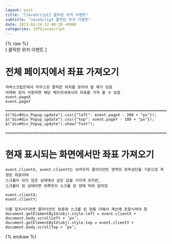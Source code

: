 ```yaml
---  
layout: post  
title: "[JavaScript] 클릭된 위치 이벤트"  
subtitle: "JavaScript 클릭된 위치 이벤트"  
date: 2023-03-24 12:40:26 +0900  
categories: JSP&javascript  
---  
```

{% raw %}  
[ 클릭한 위치 이벤트 ]  
  
# 전체 페이지에서 좌표 가져오기  
  
	자바스크립트에서 마우스로 클릭한 위치를 찾아야 할 때가 있음  
	아래와 같이 사용하면 해당 페이지내에서의 좌표를 가져 올 수 있음  
	event.pageX  
	event.pageY  
  
	=================================================================================================================  
	$("div#div_Popup_update").css({"left": event.pageX - 200 + "px"});  
	$("div#div_Popup_update").css({"top": event.pageY - 100 + "px"});  
	$("div#div_Popup_update").show("fast");  
  
	=================================================================================================================  
  
# 현재 표시되는 화면에서만 좌표 가져오기  
  
	event.clientX, event.clientY는 브라우저 클라이언트 영역의 좌측상단을 기준으로 측정된 좌표이며  
	스크롤이 되지 않은 상태에선 같은 값을 가지게 되지만,  
	스크롤이 된 상태라면 좌푝밧이 스크롤 된 양에 따라 달라짐  
  
	event.clientX;  
	event.clientY;  
  
	이를 일치시키려면 클라이언트 좌표에 스크롤 된 양을 더해서 계산에 포함시켜야 함  
	document.getElementById(obj).style.left = event.clientX + document.body.scrollLeft + ‘px’;  
	document.getElementById(obj).style.top = event.clientY + document.body.scrollTop + ‘px’;  
  
{% endraw %}